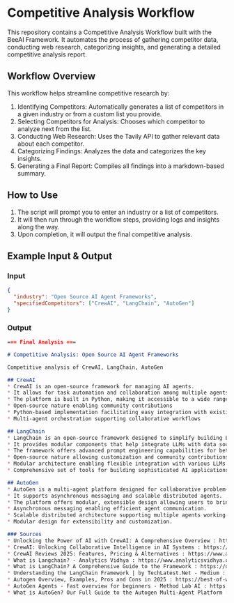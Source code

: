 # Competitive Analysis Workflow

This repository contains a Competitive Analysis Workflow built with the BeeAI Framework. It automates the process of gathering competitor data, conducting web research, categorizing insights, and generating a detailed competitive analysis report.

## Workflow Overview

This workflow helps streamline competitive research by:
1. Identifying Competitors: Automatically generates a list of competitors in a given industry or from a custom list you provide.
2. Selecting Competitors for Analysis: Chooses which competitor to analyze next from the list.
3. Conducting Web Research: Uses the Tavily API to gather relevant data about each competitor.
4. Categorizing Findings: Analyzes the data and categorizes the key insights.
5. Generating a Final Report: Compiles all findings into a markdown-based summary.

## How to Use

1. The script will prompt you to enter an industry or a list of competitors.
2. It will then run through the workflow steps, providing logs and insights along the way.
3. Upon completion, it will output the final competitive analysis.

## Example Input & Output

### Input

```json
{
  "industry": "Open Source AI Agent Frameworks",
  "specifiedCompetitors": ["CrewAI", "LangChain", "AutoGen"]
}
```

### Output

```markdown
=== Final Analysis ===

# Competitive Analysis: Open Source AI Agent Frameworks

Competitive analysis of CrewAI, LangChain, AutoGen

## CrewAI
* CrewAI is an open-source framework for managing AI agents.
* It allows for task automation and collaboration among multiple agents.
* The platform is built in Python, making it accessible to a wide range of developers.
* Open-source nature enabling community contributions
* Python-based implementation facilitating easy integration with existing tools
* Multi-agent orchestration supporting collaborative workflows

## LangChain
* LangChain is an open-source framework designed to simplify building LLM-powered applications.
* It provides modular components that help integrate LLMs with data sources and computation tools.
* The framework offers advanced prompt engineering capabilities for better application development.
* Open-source nature allowing customization and community contributions.
* Modular architecture enabling flexible integration with various LLMs and external systems.
* Comprehensive set of tools for building sophisticated AI applications like chatbots, content generators, and data retrieval systems.

## AutoGen
* AutoGen is a multi-agent platform designed for collaborative problem-solving.
* It supports asynchronous messaging and scalable distributed agents.
* The platform offers modular, extensible design allowing users to bring their own agents and implement behaviors.
* Asynchronous messaging enabling efficient agent communication.
* Scalable distributed architecture supporting multiple agents working together.
* Modular design for extensibility and customization.

### Sources
* Unlocking the Power of AI with CrewAI: A Comprehensive Overview : https://www.squareshift.co/post/unlocking-the-power-of-ai-with-crewai-a-comprehensive-overview
* CrewAI: Unlocking Collaborative Intelligence in AI Systems : https://insights.codegpt.co/crewai-guide
* CrewAI Reviews 2025: Features, Pricing & Alternatives : https://www.aitoolsty.com/tool/crewai
* What is Langchain? - Analytics Vidhya : https://www.analyticsvidhya.com/blog/2024/06/langchain-guide/
* What is LangChain? A Comprehensive Guide to the Framework : https://datasciencedojo.com/blog/what-is-langchain/
* Understanding the LangChain Framework | by TechLatest.Net - Medium : https://medium.com/@techlatest.net/understanding-the-langchain-framework-8624e68fca32
* Autogen Overview, Examples, Pros and Cons in 2025 : https://best-of-web.builder.io/library/microsoft/autogen
* AutoGen Agents - Fast overview for beginners - Method Lab AI : https://methodlab.ai/multi-agent/autogen-agents-fast-overview-for-beginners/
* What is AutoGen? Our Full Guide to the Autogen Multi-Agent Platform : https://skimai.com/what-is-autogen-our-full-guide-to-the-autogen-multi-agent-platform/
```
